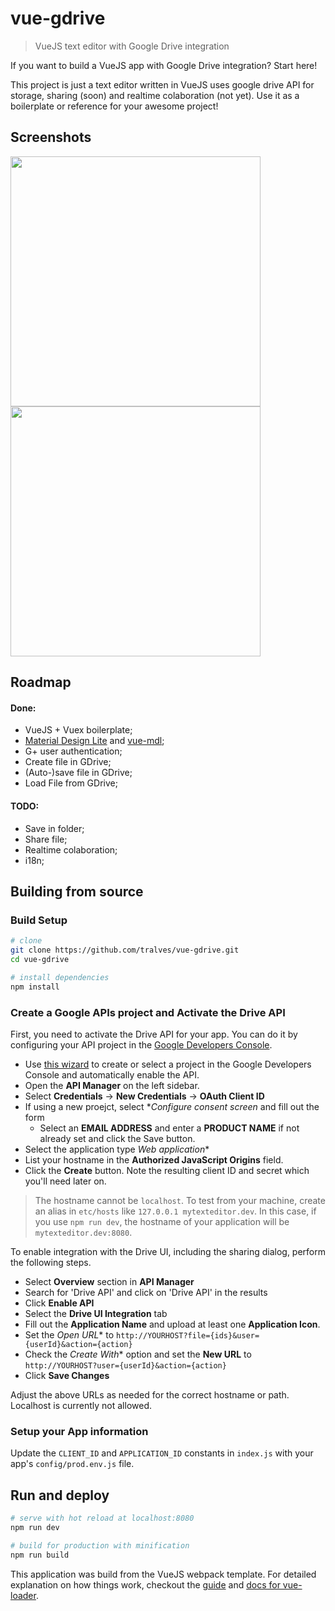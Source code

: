 # vue-gdrive

> VueJS text editor with Google Drive integration

If you want to build a VueJS app with Google Drive integration? Start here!

This project is just a text editor written in VueJS uses google drive API for storage, sharing (soon) and realtime colaboration (not yet). Use it as a boilerplate or reference for your awesome project!

## Screenshots

<a href="https://cloud.githubusercontent.com/assets/2600867/17316208/638acbea-5848-11e6-88f6-c84d63d249de.jpg"><img src="https://cloud.githubusercontent.com/assets/2600867/17316208/638acbea-5848-11e6-88f6-c84d63d249de.jpg" width="400" ></a>
<a href="https://cloud.githubusercontent.com/assets/2600867/17316214/6a1bf8e4-5848-11e6-8097-d5b1b6b856db.jpg"><img src="https://cloud.githubusercontent.com/assets/2600867/17316214/6a1bf8e4-5848-11e6-8097-d5b1b6b856db.jpg" width="400" ></a>

## Roadmap

#### Done:
- VueJS + Vuex boilerplate;
- [Material Design Lite](https://getmdl.io/) and [vue-mdl](http://posva.net/vue-mdl/#!/installation);
- G+ user authentication;
- Create file in GDrive;
- (Auto-)save file in GDrive;
- Load File from GDrive;
 
#### TODO:

- Save in folder;
- Share file;
- Realtime colaboration;
- i18n;

## Building from source

### Build Setup

``` bash
# clone
git clone https://github.com/tralves/vue-gdrive.git
cd vue-gdrive

# install dependencies
npm install
```

### Create a Google APIs project and Activate the Drive API

First, you need to activate the Drive API for your app. You can do it by configuring your API project in the
[Google Developers Console](https://console.developers.google.com/).


- Use [this wizard](https://console.developers.google.com/start/api?id=drive) to create or select a project in the Google Developers Console and automatically enable the API.
- Open the **API Manager** on the left sidebar.
- Select **Credentials** -> **New Credentials** -> **OAuth Client ID**
- If using a new proejct, select **Configure consent screen* and fill out the form
    - Select an **EMAIL ADDRESS** and enter a **PRODUCT NAME** if not already set and click the Save button.
- Select the application type *Web application**
- List your hostname in the **Authorized JavaScript Origins** field.
- Click the **Create** button. Note the resulting client ID and secret which you'll need later on.

> The hostname cannot be `localhost`. To test from your machine, create an alias in `etc/hosts` like `127.0.0.1 mytexteditor.dev`. In this case, if you use `npm run dev`, the hostname of your application will be `mytexteditor.dev:8080`.

To enable integration with the Drive UI, including the sharing dialog, perform the following steps.

- Select **Overview** section in **API Manager**
- Search for 'Drive API' and click on 'Drive API' in the results
- Click **Enable API**
- Select the **Drive UI Integration** tab
- Fill out the **Application Name** and upload at least one **Application Icon**.
- Set the *Open URL** to `http://YOURHOST?file={ids}&user={userId}&action={action}`
- Check the *Create With** option and set the **New URL** to `http://YOURHOST?user={userId}&action={action}`
- Click **Save Changes**

Adjust the above URLs as needed for the correct hostname or path. Localhost is currently not allowed.

### Setup your App information

Update the `CLIENT_ID` and `APPLICATION_ID` constants in `index.js` with your app's `config/prod.env.js` file.

## Run and deploy

``` bash
# serve with hot reload at localhost:8080
npm run dev

# build for production with minification
npm run build
```

This application was build from the VueJS webpack template. For detailed explanation on how things work, checkout the [guide](http://vuejs-templates.github.io/webpack/) and [docs for vue-loader](http://vuejs.github.io/vue-loader).
